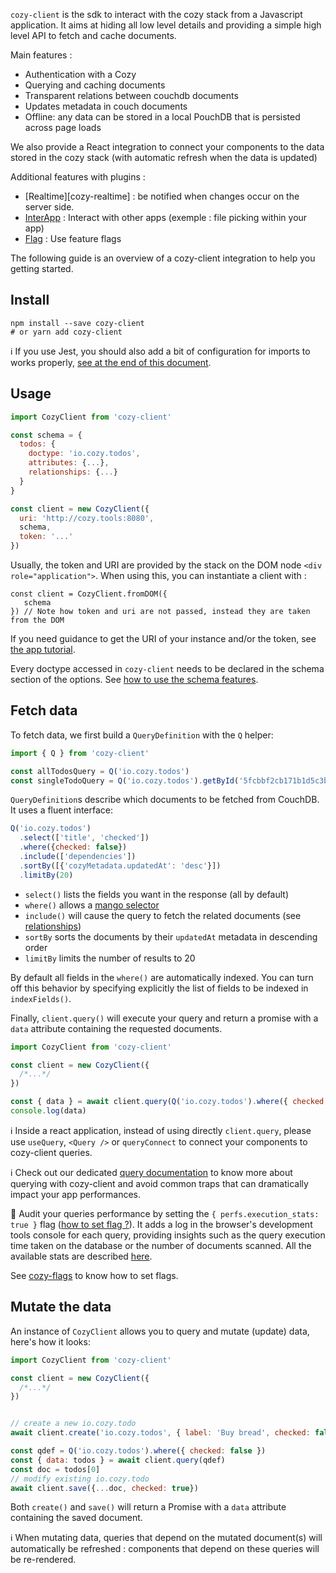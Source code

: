 `cozy-client` is the sdk to interact with the cozy stack from a Javascript application. It aims at hiding all low level details and providing a simple high level API to fetch and cache documents.

Main features :

- Authentication with a Cozy
- Querying and caching documents
- Transparent relations between couchdb documents
- Updates metadata in couch documents
- Offline: any data can be stored in a local PouchDB that is persisted across page loads

We also provide a React integration to connect your components to the data
stored in the cozy stack (with automatic refresh when the data is updated)

Additional features with plugins :

- [Realtime][cozy-realtime] : be notified when changes occur on the server side.
- [InterApp][cozy-interapp] : Interact with other apps (exemple : file picking within your app)
- [Flag][cozy-flags] : Use feature flags

The following guide is an overview of a cozy-client integration to help you getting started.

## Install

```
npm install --save cozy-client
# or yarn add cozy-client
```

ℹ If you use Jest, you should also add a bit of configuration for imports to works properly,
[see at the end of this document](#different-entrypoints-for-nodebrowser).

## Usage

```js
import CozyClient from 'cozy-client'

const schema = {
  todos: {
    doctype: 'io.cozy.todos',
    attributes: {...},
    relationships: {...}
  }
}

const client = new CozyClient({
  uri: 'http://cozy.tools:8080',
  schema,
  token: '...'
})
```

Usually, the token and URI are provided by the stack on the DOM node `<div role="application">`.
When using this, you can instantiate a client with :

```
const client = CozyClient.fromDOM({
   schema
}) // Note how token and uri are not passed, instead they are taken from the DOM
```

If you need guidance to get the URI of your instance and/or the token,
see [the app tutorial](https://docs.cozy.io/en/tutorials/app/#behind-the-magic).

Every doctype accessed in `cozy-client` needs to be declared in the schema section of the options.
See [how to use the schema features](https://docs.cozy.io/en/cozy-client/schema). 


## Fetch data

To fetch data, we first build a `QueryDefinition` with the `Q` helper: 

```javascript
import { Q } from 'cozy-client'

const allTodosQuery = Q('io.cozy.todos')
const singleTodoQuery = Q('io.cozy.todos').getById('5fcbbf2cb171b1d5c3bc6df3d4affb32')
```

`QueryDefinition`s describe which documents to be fetched from CouchDB. It uses a fluent interface:

```javascript
Q('io.cozy.todos')
  .select(['title', 'checked'])
  .where({checked: false})
  .include(['dependencies'])
  .sortBy([{'cozyMetadata.updatedAt': 'desc'}])
  .limitBy(20)
```

- `select()` lists the fields you want in the response (all by default)
- `where()` allows a [mango selector](http://docs.couchdb.org/en/latest/api/database/find.html#find-selectors)
- `include()` will cause the query to fetch the related documents (see [relationships][cozy-relationships])
- `sortBy` sorts the documents by their `updatedAt` metadata in descending order 
- `limitBy` limits the number of results to 20

By default all fields in the `where()` are automatically indexed. You can turn off this behavior by specifying
explicitly the list of fields to be indexed in `indexFields()`.


Finally, `client.query()` will execute your query and return a promise with a `data` attribute containing the requested documents.

```javascript
import CozyClient from 'cozy-client'

const client = new CozyClient({
  /*...*/
})

const { data } = await client.query(Q('io.cozy.todos').where({ checked: false }))
console.log(data)
```

ℹ️ Inside a react application, instead of using directly `client.query`, please use `useQuery`, `<Query />` or `queryConnect`
to connect your components to cozy-client queries.

ℹ️ Check out our dedicated [query documentation](https://docs.cozy.io/en/tutorials/data/queries/) to 
know more about querying with cozy-client and avoid common traps that can dramatically impact your app performances.

🚀 Audit your queries performance by setting the `{ perfs.execution_stats: true }` flag ([how to set flag ?][cozy-flags]). It adds a log in the browser's
development tools console for each query, providing insights such as the query execution time taken on the database or
the number of  documents scanned. All the available stats are described [here](https://docs.couchdb.org/en/2.3.1/api/database/find.html#execution-statistics).

See [cozy-flags][] to know how to set flags.

## Mutate the data

An instance of `CozyClient` allows you to query and mutate (update) data, here's how it looks:

```javascript
import CozyClient from 'cozy-client'

const client = new CozyClient({
  /*...*/
})


// create a new io.cozy.todo
await client.create('io.cozy.todos', { label: 'Buy bread', checked: false })

const qdef = Q('io.cozy.todos').where({ checked: false })
const { data: todos } = await client.query(qdef)
const doc = todos[0]
// modify existing io.cozy.todo
await client.save({...doc, checked: true})
```

Both `create()` and `save()` will return a Promise with a `data` attribute containing the saved document.

ℹ️ When mutating data, queries that depend on the mutated document(s) will automatically be refreshed : components
that depend on these queries will be re-rendered.

[cozy-flags]: https://docs.cozy.io/en/cozy-flags/
[cozy-relationships]: https://docs.cozy.io/en/cozy-doctypes/docs/#relationships
[react-integration]: ./react-integration.md
[cozy-interapp]: https://github.com/cozy/cozy-libs/tree/master/packages/cozy-interapp
